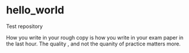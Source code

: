 # hello_world
Test repository


How you write in your rough copy is how you write in your exam paper in the last hour. The quality , and not the quanity of practice matters more.
